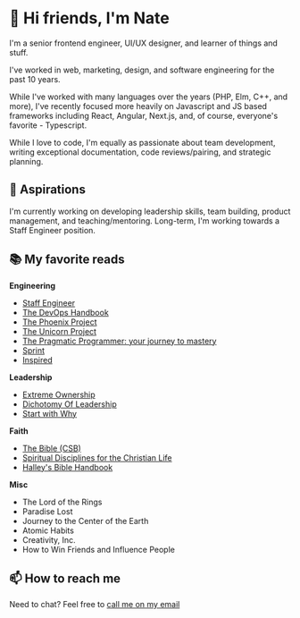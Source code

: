 # 👋 Hi friends, I'm Nate

I'm a senior frontend engineer, UI/UX designer, and learner of things and stuff.

I've worked in web, marketing, design, and software engineering for the past 10 years.

While I've worked with many languages over the years (PHP, Elm, C++, and more), I've recently focused more heavily on Javascript and JS based frameworks including React, Angular, Next.js, and, of course, everyone's favorite - Typescript.

While I love to code, I'm equally as passionate about team development, writing exceptional documentation, code reviews/pairing, and strategic planning.

## 🔭 Aspirations

I'm currently working on developing leadership skills, team building, product management, and teaching/mentoring. Long-term, I'm working towards a Staff Engineer position.

## 📚 My favorite reads

**Engineering**

- [Staff Engineer](https://staffeng.com/book)
- [The DevOps Handbook](https://itrevolution.com/the-devops-handbook/)
- [The Phoenix Project](https://itrevolution.com/the-phoenix-project/)
- [The Unicorn Project](https://itrevolution.com/the-unicorn-project/)
- [The Pragmatic Programmer: your journey to mastery](https://www.pearson.com/store/p/the-pragmatic-programmer-your-journey-to-mastery-20th-anniversary-edition/P100002723040/9780135957059)
- [Sprint](https://www.thesprintbook.com/)
- [Inspired]()

**Leadership**

- [Extreme Ownership](https://echelonfront.com/extreme-ownership/)
- [Dichotomy Of Leadership](https://echelonfront.com/dichotomy-of-leadership/)
- [Start with Why]()

**Faith**

- [The Bible (CSB)](https://csbible.com/)
- [Spiritual Disciplines for the Christian Life](https://biblicalspirituality.org/product/spiritual-disciplines-for-the-christian-life/)
- [Halley's Bible Handbook](https://www.christianbook.com/handbook-deluxe-edition-completely-revised-expanded/henry-halley/9780310519416/pd/519411)

**Misc**

- The Lord of the Rings
- Paradise Lost
- Journey to the Center of the Earth
- Atomic Habits
- Creativity, Inc.
- How to Win Friends and Influence People

## 📫 How to reach me

Need to chat? Feel free to [call me on my email](mailto:n8cornelius@gmail.com)

